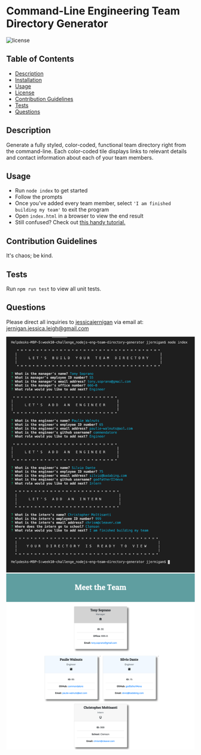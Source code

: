 # Command-Line Engineering Team Directory Generator
  
![license](https://img.shields.io/badge/license-Unlicense-green)

  ## Table of Contents
  * [Description](#description)
  * [Installation](#installation)
  * [Usage](#usage)
  * [License](#license)
  * [Contribution Guidelines](#contribution-guidelines)
  * [Tests](#tests)
  * [Questions](#questions)
  


  ## Description  
  Generate a fully styled, color-coded, functional team directory right from the command-line. Each color-coded tile displays links to relevant details and contact information about each of your team members.



  ## Usage
  - Run ```node index``` to get started
  - Follow the prompts
  - Once you've added every team member, select ```'I am finished building my team'``` to exit the program
  - Open ```index.html``` in a browser to view the end result
  - Still confused? Check out [this handy tutorial.]()


  ## Contribution Guidelines
  It's chaos; be kind. 



  ## Tests  
  Run ```npm run test``` to view all unit tests.



  ## Questions
  Please direct all inquiries to [jessicajernigan](https://github.com/jessicajernigan) via email at: [jernigan.jessica.leigh@gmail.com](mailto:jernigan.jessica.leigh@gmail.com?subject=Question%20About%20Command-Line%20Engineering%20Team%20Directory%20Generator)


  ![cli screenshot](./src/images/cli.png)
  ![cli screenshot](./src/images/full-screenshot-html.png)

